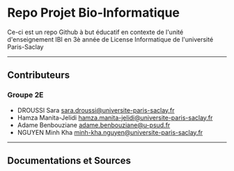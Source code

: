 # Repo Projet Bio-Informatique 

Ce-ci est un repo Github à but éducatif en contexte de l'unité d'enseignement IBI en 3è année de License Informatique de l'université Paris-Saclay

---
## Contributeurs

### Groupe 2E

- DROUSSI Sara <sara.droussi@universite-paris-saclay.fr>
- Hamza Manita-Jelidi <hamza.manita-jelidi@universite-paris-saclay.fr>
- Adame Benbouziane <adame.benbouziane@u-psud.fr>
- NGUYEN Minh Kha <minh-kha.nguyen@universite-paris-saclay.fr>


---

## Documentations et Sources

